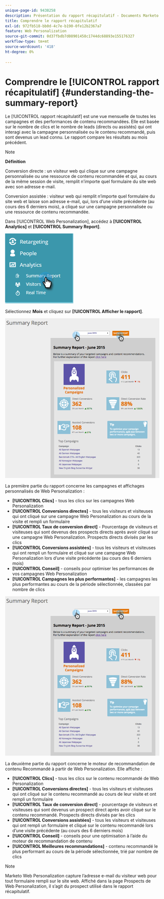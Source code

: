 ```yaml
---
unique-page-id: 9438258
description: Présentation du rapport récapitulatif - Documents Marketo - Documentation du produit
title: Comprendre le rapport récapitulatif
exl-id: 972fb518-bb0d-4c7e-b190-0fe12b2367a7
feature: Web Personalization
source-git-commit: 0d37fbdb7d08901458c1744dc68893e155176327
workflow-type: tm+mt
source-wordcount: '418'
ht-degree: 0%

---
```


# Comprendre le [!UICONTROL rapport récapitulatif] {#understanding-the-summary-report}

Le [!UICONTROL rapport récapitulatif] est une vue mensuelle de toutes les campagnes et des performances de contenu recommandées. Elle est basée sur le nombre de clics et le nombre de leads (directs ou assistés) qui ont interagi avec la campagne personnalisée ou le contenu recommandé, puis sont devenus un lead connu. Le rapport compare les résultats au mois précédent.

>[!NOTE]
>
>**Définition**
>
>Conversion directe : un visiteur web qui clique sur une campagne personnalisée ou une ressource de contenu recommandée et qui, au cours de la même session de visite, remplit n’importe quel formulaire du site web avec son adresse e-mail.
>
>Conversion assistée : visiteur web qui remplit n’importe quel formulaire du site web et laisse son adresse e-mail, qui, lors d’une visite précédente (au cours des 6 derniers mois), a cliqué sur une campagne personnalisée ou une ressource de contenu recommandée.

Dans [!UICONTROL Web Personalization], accédez à **[!UICONTROL Analytics]** et **[!UICONTROL Summary Report]**.

![](assets/image2016-4-6-10-3a15-3a58.png)

Sélectionnez **Mois** et cliquez sur **[!UICONTROL Afficher le rapport]**.

![](assets/2.png)

La première partie du rapport concerne les campagnes et affichages personnalisés de Web Personalization :

* **[!UICONTROL Clics]** - tous les clics sur les campagnes Web Personalization
* **[!UICONTROL Conversions directes]** - tous les visiteurs et visiteuses qui ont cliqué sur une campagne Web Personalization au cours de la visite et rempli un formulaire
* **[!UICONTROL Taux de conversion direct]** - Pourcentage de visiteurs et visiteuses qui sont devenus des prospects directs après avoir cliqué sur une campagne Web Personalization. Prospects directs divisés par les clics
* **[!UICONTROL Conversions assistées]** - tous les visiteurs et visiteuses qui ont rempli un formulaire et cliqué sur une campagne Web Personalization lors d’une visite précédente (au cours des 6 derniers mois)
* **[!UICONTROL Conseil]** - conseils pour optimiser les performances de vos campagnes Web Personalization
* **[!UICONTROL Campagnes les plus performantes]** - les campagnes les plus performantes au cours de la période sélectionnée, classées par nombre de clics

![](assets/3.png)

La deuxième partie du rapport concerne le moteur de recommandation de contenu Recommandé à partir de Web Personalization. Elle affiche :

* **[!UICONTROL Clics]** - tous les clics sur le contenu recommandé de Web Personalization
* **[!UICONTROL Conversions directes]** - tous les visiteurs et visiteuses qui ont cliqué sur le contenu recommandé au cours de leur visite et ont rempli un formulaire
* **[!UICONTROL Taux de conversion direct]** - pourcentage de visiteurs et visiteuses qui sont devenus un prospect direct après avoir cliqué sur le contenu recommandé. Prospects directs divisés par les clics
* **[!UICONTROL Conversions assistées]** - tous les visiteurs et visiteuses qui ont rempli un formulaire et cliqué sur le contenu recommandé lors d’une visite précédente (au cours des 6 derniers mois)
* **[!UICONTROL Conseil]** - conseils pour une optimisation à l’aide du moteur de recommandation de contenu
* **[!UICONTROL Meilleures recommandations]** - contenu recommandé le plus performant au cours de la période sélectionnée, trié par nombre de clics

>[!NOTE]
>
>Marketo Web Personalization capture l’adresse e-mail du visiteur web pour tout formulaire rempli sur le site web. Affiché dans la page Prospects de Web Personalization, il s’agit du prospect utilisé dans le rapport récapitulatif.
